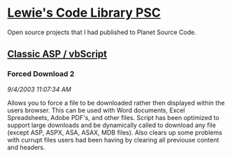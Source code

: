 # [Lewie's Code Library PSC](../../README.md)

Open source projects that I had published to Planet Source Code.

## [Classic ASP / vbScript](../README.md)

### Forced Download 2

*9/4/2003 11:07:34 AM*

Allows you to force a file to be downloaded rather then displayed within the users browser. This can be used with Word documents, Excel Spreadsheets, Adobe PDF's, and other files. Script has been optimized to support large downloads and be dynamically called to download any file (except ASP, ASPX, ASA, ASAX, MDB files). Also clears up some problems with currupt files users had been having by clearing all previouse content and headers.


